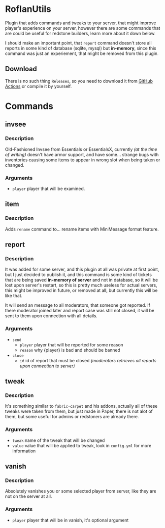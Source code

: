 # RoflanUtils

Plugin that adds commands and tweaks to your server, that might improve player's experience on your server, however there are some commands that are could be useful for redstone builders, learn more about it down below.

I should make an important point, that `report` command doesn't store all reports in some kind of database (sqlite, mysql) but **in-memory**, since this command was just an experiement, that might be removed from this plugin.

## Download

There is no such thing `Releases`, so you need to download it from [GitHub Actions](https://github.com/xoderton/RoflanUtils/actions/) or compile it by yourself.

# Commands

## invsee

### Description

Old-Fashioned Invsee from Essentials or EssentialsX, currently *(at the time of writing)* doesn't have armor support, and have some... strange bugs with inventories causing some items to appear in wrong slot when being taken or changed.

### Arguments

- `player` player that will be examined.

## item

### Description

Adds `rename` command to... rename items with MiniMessage format feature.

## report

### Description

It was added for some server, and this plugin at all was private at first point, but I just decided to publish it, and this command is some kind of tickets that are being saved **in-memory of server** and not in database, so it will be lost upon server's restart, so this is pretty much useless for actual servers, this might be improved in future, or removed at all, but currently this will be like that.

It will send an message to all moderators, that someone got reported. If there moderator joined later and report case was still not closed, it will be sent to them upon connection with all details.

### Arguments

- `send`
  - `player` player that will be reported for some reason
  - `reason` why {player} is bad and should be banned
- `close`
  - `id` id of report that must be closed *(moderators retrieves all reports upon connection to server)*

## tweak

### Description

It's something similar to `fabric-carpet` and his addons, actually all of these tweaks were taken from them, but just made in Paper, there is not alot of them, but some useful for admins or redstoners are already there.

### Arguments

- `tweak` name of the tweak that will be changed
- `value` value that will be applied to tweak, look in `config.yml` for more information

## vanish

### Description

Absolutely vanishes you or some selected player from server, like they are not on the server at all.

### Arguments

- `player` player that will be in vanish, it's optional argument
